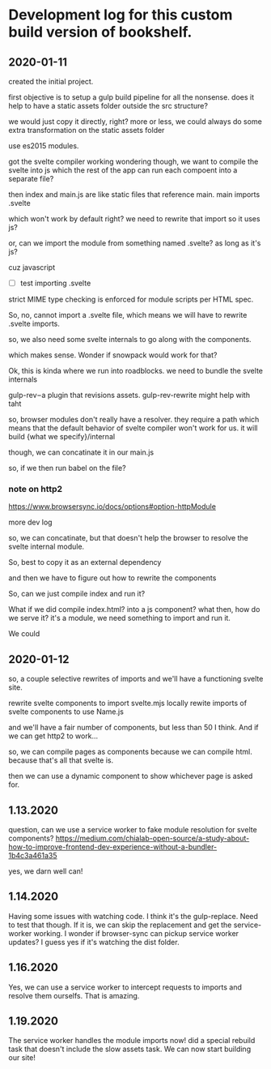 # Development log for this custom build version of bookshelf. 

## 2020-01-11

created the initial project. 

first objective is to setup a gulp build pipeline for all the nonsense. 
does it help to have a static assets folder outside the src structure? 

we would just copy it directly, right?
more or less, we could always do some extra transformation on the static assets folder

use es2015 modules. 

got the svelte compiler working
wondering though, we want to compile the svelte into js which the rest of the app can run
each compoent into a separate file? 

then index and main.js are like static files that reference main. main imports .svelte

which won't work by default right? we need to rewrite that import so it uses js? 

or, can we import the module from something named .svelte? as long as it's js?

cuz javascript

- [ ] test importing .svelte


strict MIME type checking is enforced for module scripts per HTML spec. 

So, no, cannot import a .svelte file, which means we will have to rewrite .svelte imports. 

so, we also need some svelte internals to go along with the components. 

which makes sense. Wonder if snowpack would work for that? 


Ok, this is kinda where we run into roadblocks. 
we need to bundle the svelte internals


gulp-rev – a plugin that revisions assets.
gulp-rev-rewrite might help with taht

so, browser modules don't really have a resolver. they require a path 
which means that the default behavior of svelte compiler won't work for us.
it will build {what we specify}/internal 

though, we can concatinate it in our main.js



so, if we then run babel on the file?

### note on http2

https://www.browsersync.io/docs/options#option-httpModule


more dev log

so, we can concatinate, but that doesn't help the browser to resolve the svelte internal module. 

So, best to copy it as an external dependency

and then we have to figure out how to rewrite the components


So, can we just compile index and run it? 

What if we did compile index.html? into a js component? 
what then, how do we serve it? 
it's a module, we need something to import and run it. 

We could 

## 2020-01-12

so, a couple selective rewrites of imports and we'll have a functioning svelte site. 

rewrite svelte components to import svelte.mjs locally
rewite imports of svelte components to use Name.js

and we'll have a fair number of components, but less than 50 I think. And if we can get http2 to work...

so, we can compile pages as components because we can compile html. because that's all that svelte is. 

then we can use a dynamic component to show whichever page is asked for. 

## 1.13.2020

question, can we use a service worker to fake module resolution for svelte components?
https://medium.com/chialab-open-source/a-study-about-how-to-improve-frontend-dev-experience-without-a-bundler-1b4c3a461a35

yes, we darn well can!


## 1.14.2020

Having some issues with watching code. I think it's the gulp-replace. Need to test that though. 
If it is, we can skip the replacement and get the service-worker working. 
I wonder if browser-sync can pickup service worker updates? I guess yes if it's watching the dist folder. 

## 1.16.2020

Yes, we can use a service worker to intercept requests to imports and resolve them ourselfs. 
That is amazing. 


## 1.19.2020

The service worker handles the module imports now!
did a special rebuild task that doesn't include the slow assets task. 
We can now start building our site!